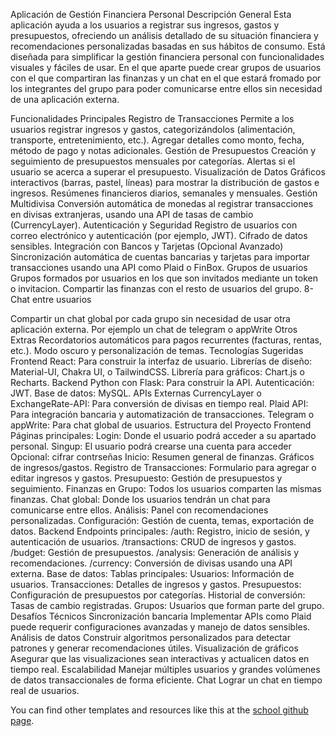 Aplicación de Gestión Financiera Personal
Descripción General
Esta aplicación ayuda a los usuarios a registrar sus ingresos, gastos y presupuestos, ofreciendo un análisis detallado de su situación financiera y recomendaciones personalizadas basadas en sus hábitos de consumo. Está diseñada para simplificar la gestión financiera personal con funcionalidades visuales y fáciles de usar. En el que aparte puede crear grupos de usuarios con el que compartiran las finanzas y un chat en el que estará fromado por los integrantes del grupo para poder comunicarse entre ellos sin necesidad de una aplicación externa.

Funcionalidades Principales
Registro de Transacciones
Permite a los usuarios registrar ingresos y gastos, categorizándolos (alimentación, transporte, entretenimiento, etc.).
Agregar detalles como monto, fecha, método de pago y notas adicionales.
Gestión de Presupuestos
Creación y seguimiento de presupuestos mensuales por categorías.
Alertas si el usuario se acerca a superar el presupuesto.
Visualización de Datos
Gráficos interactivos (barras, pastel, líneas) para mostrar la distribución de gastos e ingresos.
Resúmenes financieros diarios, semanales y mensuales.
Gestión Multidivisa
Conversión automática de monedas al registrar transacciones en divisas extranjeras, usando una API de tasas de cambio (CurrencyLayer).
Autenticación y Seguridad
Registro de usuarios con correo electrónico y autenticación (por ejemplo, JWT).
Cifrado de datos sensibles.
Integración con Bancos y Tarjetas (Opcional Avanzado)
Sincronización automática de cuentas bancarias y tarjetas para importar transacciones usando una API como Plaid o FinBox.
Grupos de usuarios
Grupos formados por usuarios en los que son invitados mediante un token o invitacion.
Compartir las finanzas con el resto de usuarios del grupo.
8- Chat entre usuarios

Compartir un chat global por cada grupo sin necesidad de usar otra aplicación externa.
Por ejemplo un chat de telegram o appWrite
Otros Extras
Recordatorios automáticos para pagos recurrentes (facturas, rentas, etc.).
Modo oscuro y personalización de temas.
Tecnologías Sugeridas
Frontend
React: Para construir la interfaz de usuario.
Librerías de diseño: Material-UI, Chakra UI, o TailwindCSS.
Librería para gráficos: Chart.js o Recharts.
Backend
Python con Flask: Para construir la API.
Autenticación: JWT.
Base de datos: MySQL.
APIs Externas
CurrencyLayer o ExchangeRate-API: Para conversión de divisas en tiempo real.
Plaid API: Para integración bancaria y automatización de transacciones.
Telegram o appWrite: Para chat global de usuarios.
Estructura del Proyecto
Frontend
Páginas principales:
Login:
Donde el usuario podrá acceder a su apartado personal.
Singup:
El usuario podrá crearse una cuenta para acceder
Opcional: cifrar contrseñas
Inicio:
Resumen general de finanzas.
Gráficos de ingresos/gastos.
Registro de Transacciones:
Formulario para agregar o editar ingresos y gastos.
Presupuesto:
Gestión de presupuestos y seguimiento.
Finanzas en Grupo:
Todos los usuarios comparten las mismas finanzas.
Chat global:
Donde los usuarios tendrán un chat para comunicarse entre ellos.
Análisis:
Panel con recomendaciones personalizadas.
Configuración:
Gestión de cuenta, temas, exportación de datos.
Backend
Endpoints principales:
/auth:
Registro, inicio de sesión, y autenticación de usuarios.
/transactions:
CRUD de ingresos y gastos.
/budget:
Gestión de presupuestos.
/analysis:
Generación de análisis y recomendaciones.
/currency:
Conversión de divisas usando una API externa.
Base de datos:
Tablas principales:
Usuarios: Información de usuarios.
Transacciones: Detalles de ingresos y gastos.
Presupuestos: Configuración de presupuestos por categorías.
Historial de conversión: Tasas de cambio registradas.
Grupos: Usuarios que forman parte del grupo.
Desafíos Técnicos
Sincronización bancaria
Implementar APIs como Plaid puede requerir configuraciones avanzadas y manejo de datos sensibles.
Análisis de datos
Construir algoritmos personalizados para detectar patrones y generar recomendaciones útiles.
Visualización de gráficos
Asegurar que las visualizaciones sean interactivas y actualicen datos en tiempo real.
Escalabilidad
Manejar múltiples usuarios y grandes volúmenes de datos transaccionales de forma eficiente.
Chat
Lograr un chat en tiempo real de usuarios.

You can find other templates and resources like this at the [school github page](https://github.com/4geeksacademy/).
